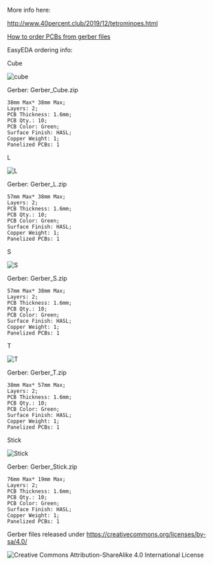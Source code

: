 More info here:

http://www.40percent.club/2019/12/tetrominoes.html

[How to order PCBs from gerber files](http://www.40percent.club/2017/03/ordering-pcb.html)

EasyEDA ordering info:

Cube

![cube](cube.png)

Gerber: Gerber_Cube.zip

    38mm Max* 38mm Max;
    Layers: 2;
    PCB Thickness: 1.6mm;
    PCB Qty.: 10;
    PCB Color: Green;
    Surface Finish: HASL;
    Copper Weight: 1;
    Panelized PCBs: 1

L

![L](L.png)

Gerber: Gerber_L.zip

    57mm Max* 38mm Max;
    Layers: 2;
    PCB Thickness: 1.6mm;
    PCB Qty.: 10;
    PCB Color: Green;
    Surface Finish: HASL;
    Copper Weight: 1;
    Panelized PCBs: 1

S

![S](S.png)

Gerber: Gerber_S.zip

    57mm Max* 38mm Max;
    Layers: 2;
    PCB Thickness: 1.6mm;
    PCB Qty.: 10;
    PCB Color: Green;
    Surface Finish: HASL;
    Copper Weight: 1;
    Panelized PCBs: 1

T

![T](T.png)

Gerber: Gerber_T.zip

    38mm Max* 57mm Max;
    Layers: 2;
    PCB Thickness: 1.6mm;
    PCB Qty.: 10;
    PCB Color: Green;
    Surface Finish: HASL;
    Copper Weight: 1;
    Panelized PCBs: 1

Stick

![Stick](Stick.png)

Gerber: Gerber_Stick.zip

    76mm Max* 19mm Max;
    Layers: 2;
    PCB Thickness: 1.6mm;
    PCB Qty.: 10;
    PCB Color: Green;
    Surface Finish: HASL;
    Copper Weight: 1;
    Panelized PCBs: 1
	
	
Gerber files released under https://creativecommons.org/licenses/by-sa/4.0/

![Creative Commons Attribution-ShareAlike 4.0 International License](https://i.creativecommons.org/l/by-sa/4.0/88x31.png)